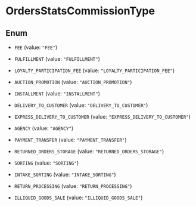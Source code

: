 

# OrdersStatsCommissionType

## Enum


* `FEE` (value: `"FEE"`)

* `FULFILLMENT` (value: `"FULFILLMENT"`)

* `LOYALTY_PARTICIPATION_FEE` (value: `"LOYALTY_PARTICIPATION_FEE"`)

* `AUCTION_PROMOTION` (value: `"AUCTION_PROMOTION"`)

* `INSTALLMENT` (value: `"INSTALLMENT"`)

* `DELIVERY_TO_CUSTOMER` (value: `"DELIVERY_TO_CUSTOMER"`)

* `EXPRESS_DELIVERY_TO_CUSTOMER` (value: `"EXPRESS_DELIVERY_TO_CUSTOMER"`)

* `AGENCY` (value: `"AGENCY"`)

* `PAYMENT_TRANSFER` (value: `"PAYMENT_TRANSFER"`)

* `RETURNED_ORDERS_STORAGE` (value: `"RETURNED_ORDERS_STORAGE"`)

* `SORTING` (value: `"SORTING"`)

* `INTAKE_SORTING` (value: `"INTAKE_SORTING"`)

* `RETURN_PROCESSING` (value: `"RETURN_PROCESSING"`)

* `ILLIQUID_GOODS_SALE` (value: `"ILLIQUID_GOODS_SALE"`)



